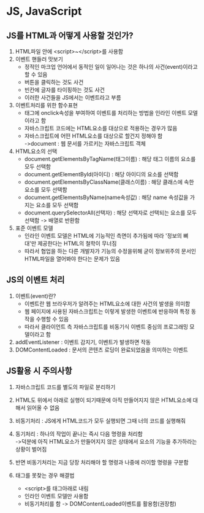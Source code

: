 # JS, JavaScript

## JS를 HTML과 어떻게 사용할 것인가?

1. HTML파일 안에 <script\>~</script\>를 사용함
2. 이벤트 핸들러 맛보기
    - 정적인 마크업 언어에서 동적인 일이 일어나는 것은 하나의 사건(event)이라고 할 수 있음
    - 버튼을 클릭하는 것도 사건
    - 빈칸에 글자를 타이핑하는 것도 사건
    - 이러한 사건들을 JS에서는 이벤트라고 부름
3. 이벤트처리를 위한 함수표현
    - 태그에 onclick속성을 부여하여 이벤트를 처리하는 방법을 인라인 이벤트 모델이라고 함
    - 자바스크립트 코드에는 HTML요소를 대상으로 적용하는 경우가 많음
    - 자바스크립트에 어떤 HTML요소를 대상으로 할건지 정해야 함
    <br>->document : 웹 문서를 가르키는 자바스크립트 객체
4. HTML요소의 선택
    - document.getElementsByTagName(태그이름) : 해당 태그 이름의 요소를 모두 선택함
    - document.getElementById(아이디) : 해당 아이디의 요소를 선택함
    - document.getElementsByClassName(클래스이름) : 해당 클래스에 속한 요소를 모두 선택함
    - document.getElementsByName(name속성값) : 해당 name 속성값을 가지는 요소를 모두 선택함
    - document.querySelectorAll(선택자) : 해당 선택자로 선택되는 요소를 모두 선택함 -> 배열로 반환함
5. 표준 이벤트 모델
    - 인라인 이벤트 모델은 HTML에 기능적인 측면이 추가됨에 따라 '정보의 뼈대'만 제공한다는 HTML의 철학이 무너짐
    - 따라서 협업을 하는 다른 개발자가 기능의 수정을위해 굳이 정보위주의 문서인 HTML파일을 열어봐야 한다는 문제가 있음

## JS의 이벤트 처리

1. 이벤트(event)란?
    - 이벤트란 웹 브라우저가 알려주는 HTML요소에 대한 사건의 발생을 의미함
    - 웹 페이지에 사용된 자바스크립트는 이렇게 발생한 이벤트에 반응하여 특정 동작을 수행할 수 있음
    - 따라서 클라이언트 측 자바스크립트를 비동기식 이벤트 중심의 프로그래밍 모델이라고 함
2. addEventListener : 이벤트 감지기, 이벤트가 발생하면 작동
3. DOMContentLoaded : 문서의 콘텐츠 로딩이 완료되었음을 의미하는 이벤트

## JS활용 시 주의사항

1. 자바스크립트 코드를 별도의 파일로 분리하기
2. HTML도 위에서 아래로 실행이 되기때문에 아직 만들어지지 않은 HTML요소에 대해서 읽어올 수 없음
3. 비동기처리 : JS에게 HTML코드가 모두 실행되면 그때 너의 코드를 실행해줘
4. 동기처리 : 하나의 작업이 끝나는 즉시 다음 명령을 처리함
<br>->덕분에 아직 HTML요소가 만들어지지 않은 상태에서 요소의 기능을 추가하라는 상황이 벌어짐

5. 반면 비동기처리는 지금 당장 처리해야 할 명령과 나중에 러이할 명령을 구분함
6. 태그를 못찾는 경우 해결법
    - <script\>를 태그아래로 내림
    - 인라인 이벤트 모델만 사용함
    - 비동기처리를 함 -> DOMContentLoaded이벤트를 활용함(권장함)